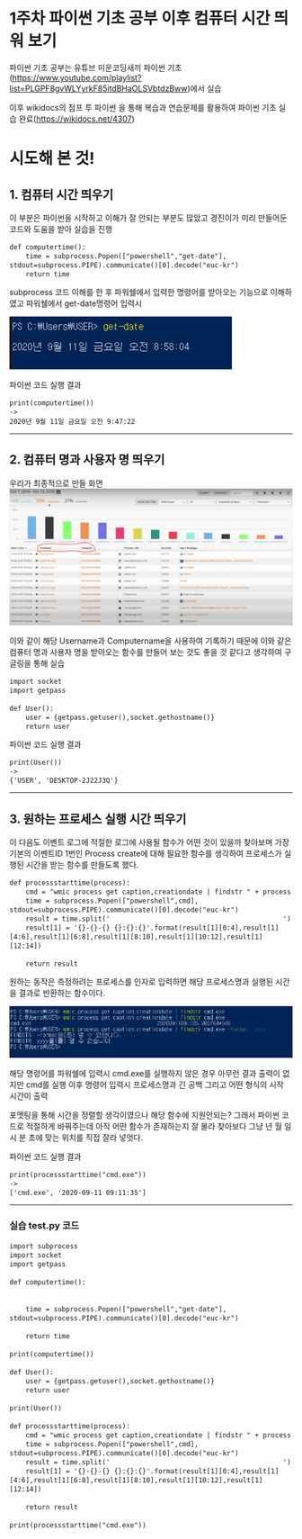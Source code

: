 # 1주차 파이썬 기초 공부 이후 컴퓨터 시간 띄워 보기

파이썬 기초 공부는 유튜브 미운코딩새끼 파이썬 기초(https://www.youtube.com/playlist?list=PLGPF8gvWLYyrkF85itdBHaOLSVbtdzBww)에서 실습

이후 wikidocs의 점프 투 파이썬 을 통해 복습과 연습문제를 활용하여 파이썬 기초 실습 완료(https://wikidocs.net/4307)


# 시도해 본 것!
## 1. 컴퓨터 시간 띄우기


이 부분은 파이썬을 시작하고 이해가 잘 안되는 부분도 많았고 경진이가 미리 만들어둔 코드와 도움을 받아 실습을 진행

```
def computertime():
    time = subprocess.Popen(["powershell","get-date"], stdout=subprocess.PIPE).communicate()[0].decode("euc-kr")  
    return time
```
subprocess 코드 이해를 한 후 파워쉘에서 입력한 명령어를 받아오는 기능으로 이해하였고 파워쉘에서 get-date명령어 입력시 

![](../image/112.png)

파이썬 코드 실행 결과
```
print(computertime())
->
2020년 9월 11일 금요일 오전 9:47:22
```
___



## 2. 컴퓨터 명과 사용자 명 띄우기

우리가 최종적으로 만들 화면
![](../image/113.png)

이와 같이 해당 Username과 Computername을 사용하여 기록하기 때문에 이와 같은 컴퓨터 명과 사용자 명을 받아오는 함수를 만들어 보는 것도 좋을 것 같다고 생각하여 구글링을 통해 실습

```
import socket
import getpass

def User():
    user = {getpass.getuser(),socket.gethostname()}
    return user
```
파이썬 코드 실행 결과
```
print(User())
->
{'USER', 'DESKTOP-2J22J3Q'}
```
___

## 3. 원하는 프로세스 실행 시간 띄우기

이 다음도 이벤트 로그에 적절한 로그에 사용될 함수가 어떤 것이 있을까 찾아보며 가장 기본의 이벤트ID 1번인 Process create에 대해 필요한 함수를 생각하여 프로세스가 실행된 시간을 받는 함수를 만들도록 했다.

```
def processstarttime(process):
    cmd = "wmic process get caption,creationdate | findstr " + process
    time = subprocess.Popen(["powershell",cmd], stdout=subprocess.PIPE).communicate()[0].decode("euc-kr")
    result = time.split('                                           ')
    result[1] = '{}-{}-{} {}:{}:{}'.format(result[1][0:4],result[1][4:6],result[1][6:8],result[1][8:10],result[1][10:12],result[1][12:14])

    return result
```

원하는 동작은 측정하려는 프로세스를 인자로 입력하면 해당 프로세스명과 실행된 시간을 결과로 반환하는 함수이다.

![](../image/114.png)

해당 명령어를 파워쉘에 입력시 cmd.exe를 실행하지 않은 경우 아무런 결과 출력이 없지만 cmd를 실행 이후 명령어 입력시 프로세스명과 긴 공백 그리고 어떤 형식의 시작 시간이 출력

포멧팅을 통해 시간을 정렬할 생각이였으나 해당 함수에 지원안되는? 그래서 파이썬 코드로 적절하게 바꿔주는데 아직 어떤 함수가 존재하는지 잘 몰라 찾아보다 그냥 년 월 일 시 분 초에 맞는 위치를 직접 잘라 넣엇다.

파이썬 코드 실행 결과
```
print(processstarttime("cmd.exe"))
->
['cmd.exe', '2020-09-11 09:11:35']
```














___ 
### 실습 test.py 코드
```
import subprocess
import socket
import getpass

def computertime():


    time = subprocess.Popen(["powershell","get-date"], stdout=subprocess.PIPE).communicate()[0].decode("euc-kr")
   
    return time

print(computertime())

def User():
    user = {getpass.getuser(),socket.gethostname()}
    return user

print(User())

def processstarttime(process):
    cmd = "wmic process get caption,creationdate | findstr " + process
    time = subprocess.Popen(["powershell",cmd], stdout=subprocess.PIPE).communicate()[0].decode("euc-kr")
    result = time.split('                                           ')
    result[1] = '{}-{}-{} {}:{}:{}'.format(result[1][0:4],result[1][4:6],result[1][6:8],result[1][8:10],result[1][10:12],result[1][12:14])

    return result

print(processstarttime("cmd.exe"))
```